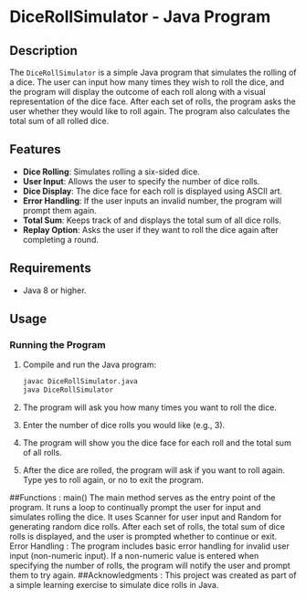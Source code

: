 # DiceRollSimulator - Java Program

## Description

The `DiceRollSimulator` is a simple Java program that simulates the rolling of a dice. The user can input how many times they wish to roll the dice, and the program will display the outcome of each roll along with a visual representation of the dice face. After each set of rolls, the program asks the user whether they would like to roll again. The program also calculates the total sum of all rolled dice.

## Features

- **Dice Rolling**: Simulates rolling a six-sided dice.
- **User Input**: Allows the user to specify the number of dice rolls.
- **Dice Display**: The dice face for each roll is displayed using ASCII art.
- **Error Handling**: If the user inputs an invalid number, the program will prompt them again.
- **Total Sum**: Keeps track of and displays the total sum of all dice rolls.
- **Replay Option**: Asks the user if they want to roll the dice again after completing a round.

## Requirements

- Java 8 or higher.
  
## Usage

### Running the Program

1. Compile and run the Java program:
   ```bash
   javac DiceRollSimulator.java
   java DiceRollSimulator
2. The program will ask you how many times you want to roll the dice.

3. Enter the number of dice rolls you would like (e.g., 3).

4. The program will show you the dice face for each roll and the total sum of all rolls.

5. After the dice are rolled, the program will ask if you want to roll again. Type yes to roll again, or no to exit the program.
   
##Functions :
main()
The main method serves as the entry point of the program. It runs a loop to continually prompt the user for input and simulates rolling the dice.
It uses Scanner for user input and Random for generating random dice rolls.
After each set of rolls, the total sum of dice rolls is displayed, and the user is prompted whether to continue or exit.
Error Handling :
The program includes basic error handling for invalid user input (non-numeric input).
If a non-numeric value is entered when specifying the number of rolls, the program will notify the user and prompt them to try again.
##Acknowledgments :
This project was created as part of a simple learning exercise to simulate dice rolls in Java.
